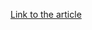 [Link to the article](https://www.ptsecurity.com/ww-en/analytics/pt-esc-threat-intelligence/steganoamor-campaign-ta558-mass-attacking-companies-and-public-institutions-all-around-the-world/#id0)
